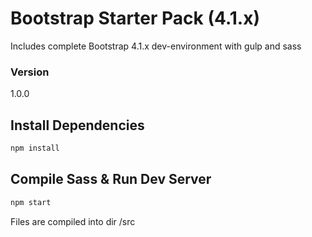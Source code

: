 # Bootstrap Starter Pack (4.1.x)

Includes complete Bootstrap 4.1.x dev-environment with gulp and sass

### Version

1.0.0

## Install Dependencies

```bash
npm install 
```

## Compile Sass & Run Dev Server

```bash
npm start
```

Files are compiled into dir /src
